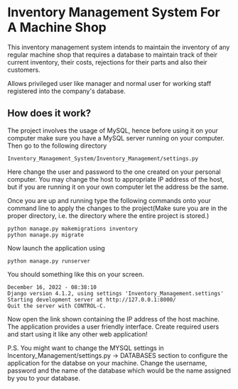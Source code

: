 # Inventory Management System For A Machine Shop
This inventory management system intends to maintain the inventory of any
regular machine shop that requires a database to maintain track of their current
inventory, their costs, rejections for their parts and also their customers.  

Allows privileged user like manager and normal user for working staff registered
into the company's database.

## How does it work?
The project involves the usage of MySQL, hence before using it on your computer make sure you have a MySQL server running on your computer.
Then go to the following directory 
```shell
Inventory_Management_System/Inventory_Management/settings.py
```
Here change the user and password to the one created on your personal computer. You may change the host to appropriate IP address of the host, but if you are running it on your own computer let the address be the same.  

Once you are up and running type the following commands onto your command line to apply the changes to the project(Make sure you are in the proper directory, i.e. the directory where the entire project is stored.)

```shell
python manage.py makemigrations inventory
python manage.py migrate
```

Now launch the application using 

```shell
python manage.py runserver
```

You should something like this on your screen.
```shell
December 16, 2022 - 08:38:10
Django version 4.1.2, using settings 'Inventory_Management.settings'
Starting development server at http://127.0.0.1:8000/
Quit the server with CONTROL-C.
```

Now open the link shown containing the IP address of the host machine.
The application provides a user friendly interface. Create required users and start using it like any other web application!

P.S. You might want to change the MYSQL settings in Incentory\_Management/settings.py -> DATABASES section to configure the application for the databse on your machine. Change the username, password and the name of the database which would be the name assigned by you to your database.
